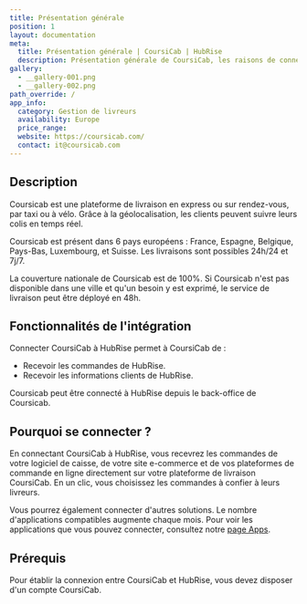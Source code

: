 ```yaml
---
title: Présentation générale
position: 1
layout: documentation
meta:
  title: Présentation générale | CoursiCab | HubRise
  description: Présentation générale de CoursiCab, les raisons de connecter Coursicab à HubRise et fonctionnalités de l'intégration avec HubRise.
gallery:
  - __gallery-001.png
  - __gallery-002.png
path_override: /
app_info:
  category: Gestion de livreurs
  availability: Europe
  price_range:
  website: https://coursicab.com/
  contact: it@coursicab.com
---
```


## Description

Coursicab est une plateforme de livraison en express ou sur rendez-vous, par taxi ou à vélo. Grâce à la géolocalisation, les clients peuvent suivre leurs colis en temps réel.

Coursicab est présent dans 6 pays européens : France, Espagne, Belgique, Pays-Bas, Luxembourg, et Suisse. Les livraisons sont possibles 24h/24 et 7j/7.

La couverture nationale de Coursicab est de 100%. Si Coursicab n'est pas disponible dans une ville et qu'un besoin y est exprimé, le service de livraison peut être déployé en 48h.

## Fonctionnalités de l'intégration

Connecter CoursiCab à HubRise permet à CoursiCab de :

- Recevoir les commandes de HubRise.
- Recevoir les informations clients de HubRise.

Coursicab peut être connecté à HubRise depuis le back-office de Coursicab.

## Pourquoi se connecter ?

En connectant CoursiCab à HubRise, vous recevrez les commandes de votre logiciel de caisse, de votre site e-commerce et de vos plateformes de commande en ligne directement sur votre plateforme de livraison CoursiCab. En un clic, vous choisissez les commandes à confier à leurs livreurs.

Vous pourrez également connecter d'autres solutions. Le nombre d'applications compatibles augmente chaque mois. Pour voir les applications que vous pouvez connecter, consultez notre [page Apps](/apps).

## Prérequis

Pour établir la connexion entre CoursiCab et HubRise, vous devez disposer d'un compte CoursiCab.
